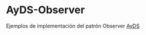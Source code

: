 # AyDS-Observer

Ejemplos de implementación del patrón Observer [AyDS](https://cs.uns.edu.ar/~ece/ads/)
